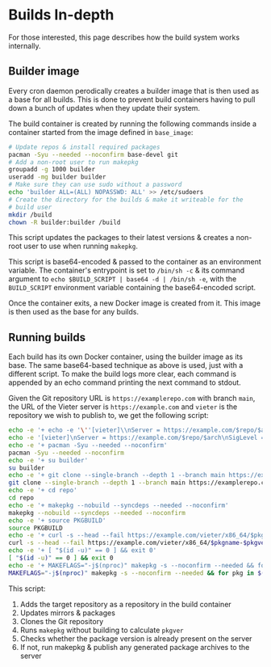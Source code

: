 # Builds In-depth

For those interested, this page describes how the build system works
internally.

## Builder image

Every cron daemon perodically creates a builder image that is then used as a
base for all builds. This is done to prevent build containers having to pull
down a bunch of updates when they update their system.

The build container is created by running the following commands inside a
container started from the image defined in `base_image`:

```sh
# Update repos & install required packages
pacman -Syu --needed --noconfirm base-devel git
# Add a non-root user to run makepkg
groupadd -g 1000 builder
useradd -mg builder builder
# Make sure they can use sudo without a password
echo 'builder ALL=(ALL) NOPASSWD: ALL' >> /etc/sudoers
# Create the directory for the builds & make it writeable for the
# build user
mkdir /build
chown -R builder:builder /build
```

This script updates the packages to their latest versions & creates a non-root
user to use when running `makepkg`.

This script is base64-encoded & passed to the container as an environment
variable. The container's entrypoint is set to `/bin/sh -c` & its command
argument to `echo $BUILD_SCRIPT | base64 -d | /bin/sh -e`, with the
`BUILD_SCRIPT` environment variable containing the base64-encoded script.

Once the container exits, a new Docker image is created from it. This image is
then used as the base for any builds.

## Running builds

Each build has its own Docker container, using the builder image as its base.
The same base64-based technique as above is used, just with a different script.
To make the build logs more clear, each command is appended by an echo command
printing the next command to stdout.

Given the Git repository URL is `https://examplerepo.com` with branch `main`,
the URL of the Vieter server is `https://example.com` and `vieter` is the
repository we wish to publish to, we get the following script:

```sh
echo -e '+ echo -e '\''[vieter]\\nServer = https://example.com/$repo/$arch\\nSigLevel = Optional'\'' >> /etc/pacman.conf'
echo -e '[vieter]\nServer = https://example.com/$repo/$arch\nSigLevel = Optional' >> /etc/pacman.conf
echo -e '+ pacman -Syu --needed --noconfirm'
pacman -Syu --needed --noconfirm
echo -e '+ su builder'
su builder
echo -e '+ git clone --single-branch --depth 1 --branch main https://examplerepo.com repo'
git clone --single-branch --depth 1 --branch main https://examplerepo.com repo
echo -e '+ cd repo'
cd repo
echo -e '+ makepkg --nobuild --syncdeps --needed --noconfirm'
makepkg --nobuild --syncdeps --needed --noconfirm
echo -e '+ source PKGBUILD'
source PKGBUILD
echo -e '+ curl -s --head --fail https://example.com/vieter/x86_64/$pkgname-$pkgver-$pkgrel && exit 0'
curl -s --head --fail https://example.com/vieter/x86_64/$pkgname-$pkgver-$pkgrel && exit 0
echo -e '+ [ "$(id -u)" == 0 ] && exit 0'
[ "$(id -u)" == 0 ] && exit 0
echo -e '+ MAKEFLAGS="-j$(nproc)" makepkg -s --noconfirm --needed && for pkg in $(ls -1 *.pkg*); do curl -XPOST -T "$pkg" -H "X-API-KEY: $API_KEY" https://example.com/vieter/publish; done'
MAKEFLAGS="-j$(nproc)" makepkg -s --noconfirm --needed && for pkg in $(ls -1 *.pkg*); do curl -XPOST -T "$pkg" -H "X-API-KEY: $API_KEY" https://example.com/vieter/publish; done
```

This script:

1. Adds the target repository as a repository in the build container
2. Updates mirrors & packages
3. Clones the Git repository
4. Runs `makepkg` without building to calculate `pkgver`
5. Checks whether the package version is already present on the server
6. If not, run makepkg & publish any generated package archives to the server
